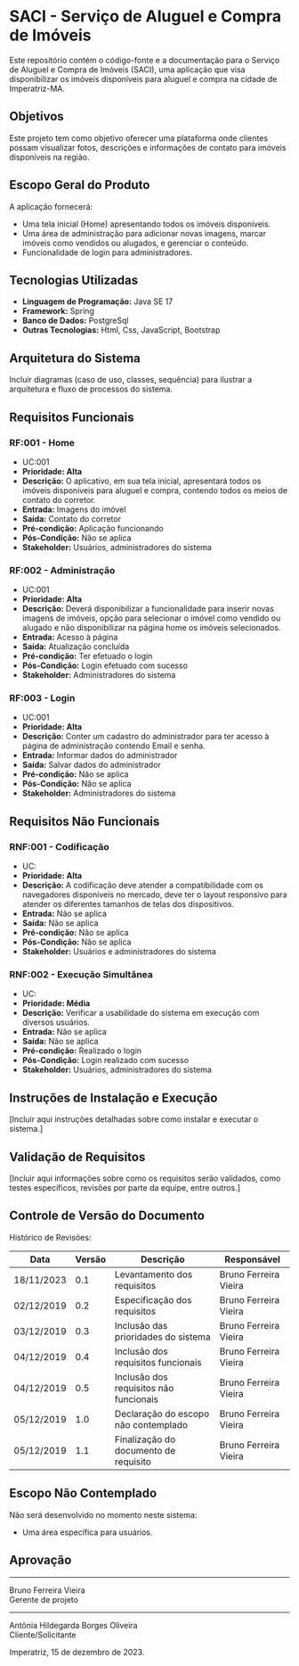 # SACI - Serviço de Aluguel e Compra de Imóveis

Este repositório contém o código-fonte e a documentação para o Serviço de Aluguel e Compra de Imóveis (SACI), uma aplicação que visa disponibilizar os imóveis disponíveis para aluguel e compra na cidade de Imperatriz-MA.

## Objetivos

Este projeto tem como objetivo oferecer uma plataforma onde clientes possam visualizar fotos, descrições e informações de contato para imóveis disponíveis na região.

## Escopo Geral do Produto

A aplicação fornecerá:

- Uma tela inicial (Home) apresentando todos os imóveis disponíveis.
- Uma área de administração para adicionar novas imagens, marcar imóveis como vendidos ou alugados, e gerenciar o conteúdo.
- Funcionalidade de login para administradores.

## Tecnologias Utilizadas

- **Linguagem de Programação:** Java SE 17
- **Framework:** Spring
- **Banco de Dados:** PostgreSql
- **Outras Tecnologias:** Html, Css, JavaScript, Bootstrap

## Arquitetura do Sistema

Incluir diagramas (caso de uso, classes, sequência) para ilustrar a arquitetura e fluxo de processos do sistema.

## Requisitos Funcionais

### RF:001 - Home
- UC:001
- **Prioridade: Alta**
- **Descrição:** O aplicativo, em sua tela inicial, apresentará todos os imóveis disponíveis para aluguel e compra, contendo todos os meios de contato do corretor.
- **Entrada:** Imagens do imóvel
- **Saída:** Contato do corretor
- **Pré-condição:** Aplicação funcionando
- **Pós-Condição:** Não se aplica
- **Stakeholder:** Usuários, administradores do sistema

### RF:002 - Administração
- UC:001
- **Prioridade: Alta**
- **Descrição:** Deverá disponibilizar a funcionalidade para inserir novas imagens de imóveis, opção para selecionar o imóvel como vendido ou alugado e não disponibilizar na página home os imóveis selecionados.
- **Entrada:** Acesso à página
- **Saída:** Atualização concluída
- **Pré-condição:** Ter efetuado o login
- **Pós-Condição:** Login efetuado com sucesso
- **Stakeholder:** Administradores do sistema

### RF:003 - Login
- UC:001
- **Prioridade: Alta**
- **Descrição:** Conter um cadastro do administrador para ter acesso à página de administração contendo Email e senha.
- **Entrada:** Informar dados do administrador
- **Saída:** Salvar dados do administrador
- **Pré-condição:** Não se aplica
- **Pós-Condição:** Não se aplica
- **Stakeholder:** Administradores do sistema

## Requisitos Não Funcionais

### RNF:001 - Codificação
- UC:
- **Prioridade: Alta**
- **Descrição:** A codificação deve atender a compatibilidade com os navegadores disponíveis no mercado, deve ter o layout responsivo para atender os diferentes tamanhos de telas dos dispositivos.
- **Entrada:** Não se aplica
- **Saída:** Não se aplica
- **Pré-condição:** Não se aplica
- **Pós-Condição:** Não se aplica
- **Stakeholder:** Usuários e administradores do sistema

### RNF:002 - Execução Simultânea
- UC:
- **Prioridade: Média**
- **Descrição:** Verificar a usabilidade do sistema em execução com diversos usuários.
- **Entrada:** Não se aplica
- **Saída:** Não se aplica
- **Pré-condição:** Realizado o login
- **Pós-Condição:** Login realizado com sucesso
- **Stakeholder:** Usuários, administradores do sistema

## Instruções de Instalação e Execução

[Incluir aqui instruções detalhadas sobre como instalar e executar o sistema.]

## Validação de Requisitos

[Incluir aqui informações sobre como os requisitos serão validados, como testes específicos, revisões por parte da equipe, entre outros.]

## Controle de Versão do Documento

Histórico de Revisões:

| Data       | Versão | Descrição                   | Responsável            |
|------------|--------|-----------------------------|------------------------|
| 18/11/2023 | 0.1    | Levantamento dos requisitos | Bruno Ferreira Vieira |
| 02/12/2019 | 0.2    | Especificação dos requisitos | Bruno Ferreira Vieira |
| 03/12/2019 | 0.3    | Inclusão das prioridades do sistema | Bruno Ferreira Vieira |
| 04/12/2019 | 0.4    | Inclusão dos requisitos funcionais | Bruno Ferreira Vieira |
| 04/12/2019 | 0.5    | Inclusão dos requisitos não funcionais | Bruno Ferreira Vieira |
| 05/12/2019 | 1.0    | Declaração do escopo não contemplado | Bruno Ferreira Vieira |
| 05/12/2019 | 1.1    | Finalização do documento de requisito | Bruno Ferreira Vieira |

## Escopo Não Contemplado

Não será desenvolvido no momento neste sistema:

- Uma área específica para usuários.

## Aprovação

_______________________  
Bruno Ferreira Vieira  
Gerente de projeto

_______________________  
Antônia Hildegarda Borges Oliveira  
Cliente/Solicitante

Imperatriz, 15 de dezembro de 2023.
